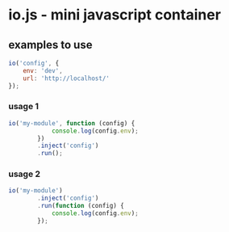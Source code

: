 # io.js - mini javascript container

## examples to use

```javascript
io('config', {
    env: 'dev',
    url: 'http://localhost/'
});
```

### usage 1
```javascript
io('my-module', function (config) {
            console.log(config.env);
        })
        .inject('config')
        .run();
```
### usage 2
```javascript
io('my-module')
        .inject('config')
        .run(function (config) {
            console.log(config.env);
        });
```
